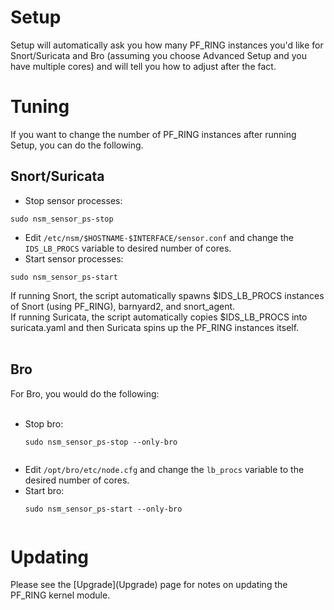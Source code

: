 # Setup #

Setup will automatically ask you how many PF\_RING instances you'd like for Snort/Suricata and Bro (assuming
you choose Advanced Setup and you have multiple cores) and will tell you
how to adjust after the fact.

# Tuning #

If you want to change the number of PF\_RING instances after running Setup, you can do the following.

## Snort/Suricata ##

  * Stop sensor processes:
```
sudo nsm_sensor_ps-stop
```
  * Edit `/etc/nsm/$HOSTNAME-$INTERFACE/sensor.conf` and change the `IDS_LB_PROCS` variable to desired number of cores.
  * Start sensor processes:
```
sudo nsm_sensor_ps-start
```

If running Snort, the script automatically spawns $IDS\_LB\_PROCS instances
of Snort (using PF\_RING), barnyard2, and snort\_agent.<br>
If running Suricata, the script automatically copies $IDS_LB_PROCS into<br>
suricata.yaml and then Suricata spins up the PF_RING instances itself.<br>
<br>
<h2>Bro</h2>
For Bro, you would do the following:<br>
<br>
<ul><li>Stop bro:<br>
<pre><code>sudo nsm_sensor_ps-stop --only-bro<br>
</code></pre>
</li><li>Edit <code>/opt/bro/etc/node.cfg</code> and change the <code>lb_procs</code> variable to the desired number of cores.<br>
</li><li>Start bro:<br>
<pre><code>sudo nsm_sensor_ps-start --only-bro<br>
</code></pre></li></ul>

<h1>Updating</h1>
Please see the [Upgrade](Upgrade) page for notes on updating the PF_RING kernel module.
